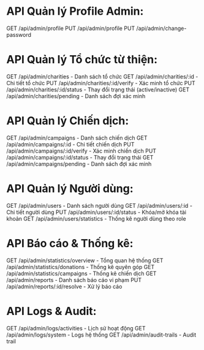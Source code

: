 # API Quản lý Profile Admin:
GET /api/admin/profile
PUT /api/admin/profile
PUT /api/admin/change-password

# API Quản lý Tổ chức từ thiện:
GET /api/admin/charities - Danh sách tổ chức
GET /api/admin/charities/:id - Chi tiết tổ chức
PUT /api/admin/charities/:id/verify - Xác minh tổ chức
PUT /api/admin/charities/:id/status - Thay đổi trạng thái (active/inactive)
GET /api/admin/charities/pending - Danh sách đợi xác minh

# API Quản lý Chiến dịch:
GET /api/admin/campaigns - Danh sách chiến dịch
GET /api/admin/campaigns/:id - Chi tiết chiến dịch
PUT /api/admin/campaigns/:id/verify - Xác minh chiến dịch
PUT /api/admin/campaigns/:id/status - Thay đổi trạng thái
GET /api/admin/campaigns/pending - Danh sách đợi xác minh

# API Quản lý Người dùng:
GET /api/admin/users - Danh sách người dùng
GET /api/admin/users/:id - Chi tiết người dùng
PUT /api/admin/users/:id/status - Khóa/mở khóa tài khoản
GET /api/admin/users/statistics - Thống kê người dùng theo role

# API Báo cáo & Thống kê:
GET /api/admin/statistics/overview - Tổng quan hệ thống
GET /api/admin/statistics/donations - Thống kê quyên góp
GET /api/admin/statistics/campaigns - Thống kê chiến dịch
GET /api/admin/reports - Danh sách báo cáo vi phạm
PUT /api/admin/reports/:id/resolve - Xử lý báo cáo

# API Logs & Audit:
GET /api/admin/logs/activities - Lịch sử hoạt động
GET /api/admin/logs/system - Logs hệ thống
GET /api/admin/audit-trails - Audit trail